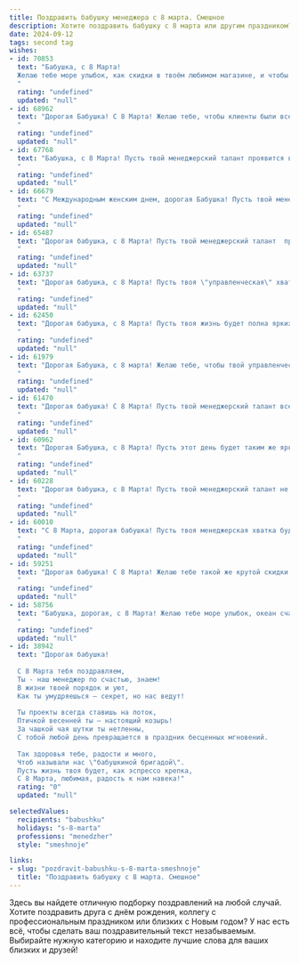 ```yaml
---
title: Поздравить бабушку менеджера с 8 марта. Смешное
description: Хотите поздравить бабушку с 8 марта или другим праздником? Наш ИИ создаст незабываемое поздравление, а вы обязательно выделитесь среди других.  
date: 2024-09-12
tags: second tag
wishes:
- id: 70853
  text: "Бабушка, с 8 Марта!
  Желаю тебе море улыбок, как скидки в твоём любимом магазине, и чтобы все твои \"сделки\" были сплошным успехом! 😜🥂
  "
  rating: "undefined"
  updated: "null"
- id: 68962
  text: "Дорогая Бабушка! С 8 Марта! Желаю тебе, чтобы клиенты были всегда лояльны, а продажи – в полном порядке! Пусть твой менеджерский талант цветет, как весенние цветы, и приносит  тебе только радость и успех! 🥳
  "
  rating: "undefined"
  updated: "null"
- id: 67768
  text: "Бабушка, с 8 Марта! Пусть твой менеджерский талант проявится в умении организовать себе такой отдых, чтобы внуки не мешали, а только радовали 😉💐
  "
  rating: "undefined"
  updated: "null"
- id: 66679
  text: "С Международным женским днем, дорогая Бабушка! Пусть твой менеджерский талант расцветает как тюльпаны в марте, а клиенты будут в восторге от твоих \"специальных предложений\" и \"акций\"! 😉
  "
  rating: "undefined"
  updated: "null"
- id: 65487
  text: "Дорогая бабушка, с 8 Марта! Пусть твой менеджерский талант  приносит тебе только прибыль - от внуков, от любви, от счастья! 🥳
  "
  rating: "undefined"
  updated: "null"
- id: 63737
  text: "Дорогая бабушка, с 8 Марта! Пусть твоя \"управленческая\" хватка и дальше помогает тебе организовывать не только рабочие задачи, но и семейные праздники! Желаю тебе, чтобы все планы и маркетинговые стратегии по покорению семейного бюджета были реализованы! 😜
  "
  rating: "undefined"
  updated: "null"
- id: 62450
  text: "Дорогая бабушка, с 8 Марта! Пусть твоя жизнь будет полна ярких красок, как отчёт о проделанной работе, а настроение всегда будет на высоте, как план продаж после удачного месяца! 😉
  "
  rating: "undefined"
  updated: "null"
- id: 61979
  text: "Дорогая Бабушка, с 8 марта! Желаю тебе, чтобы твой управленческий талант проявился в умении управлять внуками, а не только офисом! 😂 Пусть этот день будет полон радости, цветов и, конечно же, вкусных тортиков! 🥳
  "
  rating: "undefined"
  updated: "null"
- id: 61470
  text: "Дорогая бабушка! С 8 Марта! Пусть твой менеджерский талант всегда приводит к успеху, даже если это успех в закупке самых вкусных конфет и самых пушистых пледов! 😉
  "
  rating: "undefined"
  updated: "null"
- id: 60962
  text: "Дорогая Бабушка, с 8 Марта! Пусть этот день будет таким же ярким и успешным, как Ваши самые удачные сделки!  Желаем Вам неиссякаемого оптимизма, чтобы даже самые сложные клиенты не могли испортить Вам настроение, и крепкого здоровья, чтобы Вы могли долгое время руководить своим внуками (и, возможно, даже правнуками)!
  "
  rating: "undefined"
  updated: "null"
- id: 60228
  text: "Дорогая бабушка, с 8 Марта! Пусть твой менеджерский талант не знает границ, а клиенты твои всегда будут довольны. 😉  Желаю, чтобы тебя окружала только любовь, а работа приносила только радость! 🌷
  "
  rating: "undefined"
  updated: "null"
- id: 60010
  text: "С 8 Марта, дорогая бабушка! Пусть твоя менеджерская хватка будет железной, а скидки на продукты - космическими! 🎉
  "
  rating: "undefined"
  updated: "null"
- id: 59251
  text: "Дорогая бабушка! С 8 Марта! Желаю тебе такой же крутой скидки на все, как ты делаешь на работе, управляя своими клиентами  😉. Пусть эта весна будет яркой и полна новых интересных задач, а на работе пусть царят мир и спокойствие (хотя бы до обеда)! 🥳
  "
  rating: "undefined"
  updated: "null"
- id: 58756
  text: "Бабушка, дорогая, с 8 Марта! Желаю тебе море улыбок, океан счастья и чтобы все твои менеджерские таланты пригодились только для того, чтобы управлять своим собственным настроением! 😜
  "
  rating: "undefined"
  updated: "null"
- id: 38942
  text: "Дорогая бабушка!
  
  С 8 Марта тебя поздравляем,
  Ты - наш менеджер по счастью, знаем!
  В жизни твоей порядок и уют,
  Как ты умудряешься — секрет, но нас ведут!
  
  Ты проекты всегда ставишь на поток,
  Птичкой весенней ты — настоящий козырь!
  За чашкой чая шутки ты нетленны,
  С тобой любой день превращается в праздник бесценных мгновений.
  
  Так здоровья тебе, радости и много,
  Чтоб называли нас \"бабушкиной бригадой\".
  Пусть жизнь твоя будет, как эспрессо крепка,
  С 8 Марта, любимая, радость к нам навека!"
  rating: "0"
  updated: "null"

selectedValues:
  recipients: "babushku"
  holidays: "s-8-marta"
  professions: "menedzher"
  style: "smeshnoje"

links:
- slug: "pozdravit-babushku-s-8-marta-smeshnoje"
  title: "Поздравить бабушку с 8 марта. Смешное"
---
```


Здесь вы найдете отличную подборку поздравлений на любой случай. 
Хотите поздравить друга с днём рождения, коллегу с профессиональным праздником или близких с Новым годом? У нас есть всё, чтобы сделать ваш поздравительный текст незабываемым. Выбирайте нужную категорию и находите лучшие слова для ваших близких и друзей!
